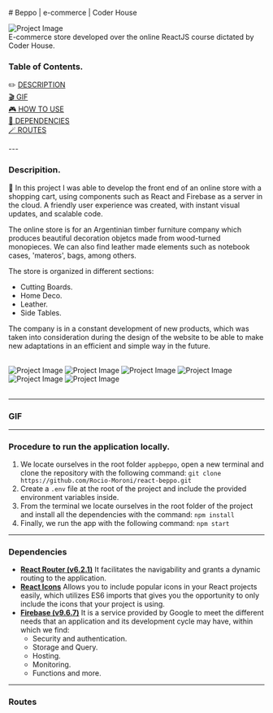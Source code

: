 <p aling='center'>
# Beppo | e-commerce | Coder House

![Project Image](https://res.cloudinary.com/dfprmjlir/image/upload/c_scale,w_1000/v1648317470/BEPPO/Captura_de_Pantalla_2022-03-26_a_la_s_14.50.51_v6wosv.png) <br />
E-commerce store developed over the online ReactJS course dictated by Coder House.

### Table of Contents.

:pencil2: [DESCRIPTION](#description) <br />
[:clapper: GIF](#gif) <br />
[:video_game: HOW TO USE](#use) <br />
[:compass: DEPENDENCIES](#dependencies) <br />
[:magic_wand: ROUTES](#routes) <br />
</p>
---

### Descripition.
:wave: In this project I was able to develop the front end of an online store with a shopping cart, using components such as React and Firebase as a server in the cloud. A friendly user experience was created, with instant visual updates, and scalable code.

The online store is for an Argentinian timber furniture company which produces beautiful decoration objetcs made from wood-turned monopieces. We can also find leather made elements such as notebook cases, 'materos', bags, among others. 

The store is organized in different sections:
- Cutting Boards.
- Home Deco.
- Leather.
- Side Tables.

The company is in a constant development of new products, which was taken into consideration during the design of the website to be able to make new adaptations in an efficient and simple way in the future.
<br />
<br />

![Project Image](https://res.cloudinary.com/dfprmjlir/image/upload/c_scale,w_60/v1648323615/BEPPO/ICONS/react_ttll2b.png) ![Project Image](https://res.cloudinary.com/dfprmjlir/image/upload/c_scale,w_60/v1648323614/BEPPO/ICONS/git_pfbsff.png) ![Project Image](https://res.cloudinary.com/dfprmjlir/image/upload/c_scale,w_60/v1648323615/BEPPO/ICONS/vscode_gxqfeg.png) ![Project Image](https://res.cloudinary.com/dfprmjlir/image/upload/c_scale,w_60/v1648324646/BEPPO/ICONS/npm-2_erk6mo.png) ![Project Image](https://res.cloudinary.com/dfprmjlir/image/upload/c_scale,w_60/v1648323614/BEPPO/ICONS/firebase_ykuull.png) ![Project Image](https://res.cloudinary.com/dfprmjlir/image/upload/c_scale,w_60/v1648323614/BEPPO/ICONS/github_zzxca0.png)
<br />
<br />

---

### GIF

---

### Procedure to run the application locally.

1. We locate ourselves in the root folder `appbeppo`, open a new terminal and clone the repository with the following command:
`git clone https://github.com/Rocio-Moroni/react-beppo.git`
2. Create a `.env` file at the root of the project and include the provided environment variables inside.
3. From the terminal we locate ourselves in the root folder of the project and install all the dependencies with the command:
`npm install`
4. Finally, we run the app with the following command:
`npm start`

---

### Dependencies
- **[React Router (v6.2.1)](https://reactrouter.com/docs/en/v6)** It facilitates the navigability and grants a dynamic routing to the application.
- **[React Icons](https://react-icons.github.io/react-icons/)** Allows you to include popular icons in your React projects easily, which utilizes ES6 imports that gives you the opportunity to only include the icons that your project is using.
- **[Firebase (v9.6.7)](https://firebase.google.com)** It is a service provided by Google to meet the different needs that an application and its development cycle may have, within which we find:
    - Security and authentication.
    - Storage and Query.
    - Hosting.
    - Monitoring.
    - Functions and more.

---

### Routes

